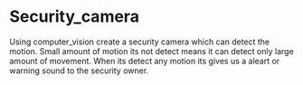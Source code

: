 # Security_camera
Using computer_vision create a security camera which can detect the motion.
Small amount of motion its not detect means it can detect only large amount of movement.
When its detect any motion its gives us a aleart or warning sound to the security owner.
